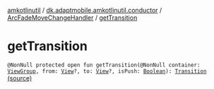 [amkotlinutil](../../index.md) / [dk.adaptmobile.amkotlinutil.conductor](../index.md) / [ArcFadeMoveChangeHandler](index.md) / [getTransition](./get-transition.md)

# getTransition

`@NonNull protected open fun getTransition(@NonNull container: `[`ViewGroup`](https://developer.android.com/reference/android/view/ViewGroup.html)`, from: `[`View`](https://developer.android.com/reference/android/view/View.html)`?, to: `[`View`](https://developer.android.com/reference/android/view/View.html)`?, isPush: `[`Boolean`](https://kotlinlang.org/api/latest/jvm/stdlib/kotlin/-boolean/index.html)`): `[`Transition`](https://developer.android.com/reference/android/transition/Transition.html) [(source)](https://github.com/adaptmobile-organization/amkotlinutil/tree/master/amkotlinutil/src/main/java/dk/adaptmobile/amkotlinutil/conductor/ArcFadeMoveChangeHandler.java#L25)